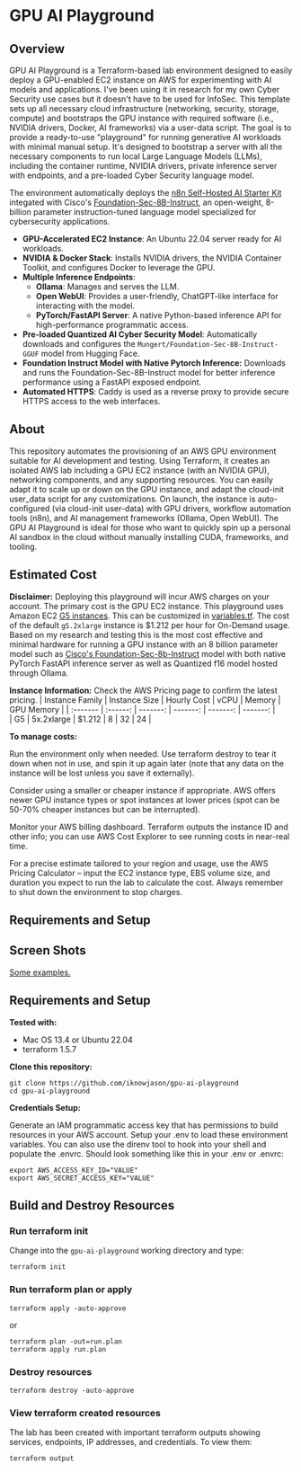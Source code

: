 # GPU AI Playground

## Overview

GPU AI Playground is a Terraform-based lab environment designed to easily deploy a GPU-enabled EC2 instance on AWS for experimenting with AI models and applications. I've been using it in research for my own Cyber Security use cases but it doesn't have to be used for InfoSec.  This template sets up all necessary cloud infrastructure (networking, security, storage, compute) and bootstraps the GPU instance with required software (i.e., NVIDIA drivers, Docker, AI frameworks) via a user-data script. The goal is to provide a ready-to-use "playground" for running generative AI workloads with minimal manual setup.  It's designed to bootstrap a server with all the necessary components to run local Large Language Models (LLMs), including the container runtime, NVIDIA drivers, private inference server with endpoints, and a pre-loaded Cyber Security language model.

The environment automatically deploys the [n8n Self-Hosted AI Starter Kit](https://github.com/iknowjason/self-hosted-ai-starter-kit) integated with Cisco's [Foundation-Sec-8B-Instruct](https://huggingface.co/fdtn-ai/Foundation-Sec-8B-Instruct), an open-weight, 8-billion parameter instruction-tuned language model specialized for cybersecurity applications.

* **GPU-Accelerated EC2 Instance**: An Ubuntu 22.04 server ready for AI workloads.
* **NVIDIA & Docker Stack**: Installs NVIDIA drivers, the NVIDIA Container Toolkit, and configures Docker to leverage the GPU.
* **Multiple Inference Endpoints**:
    * **Ollama**: Manages and serves the LLM.
    * **Open WebUI**: Provides a user-friendly, ChatGPT-like interface for interacting with the model.
    * **PyTorch/FastAPI Server**: A native Python-based inference API for high-performance programmatic access.
* **Pre-loaded Quantized AI Cyber Security Model**: Automatically downloads and configures the `Mungert/Foundation-Sec-8B-Instruct-GGUF` model from Hugging Face.
* **Foundation Instruct Model with Native Pytorch Inference:** Downloads and runs the Foundation-Sec-8B-Instruct model for better inference performance using a FastAPI exposed endpoint.
* **Automated HTTPS**: Caddy is used as a reverse proxy to provide secure HTTPS access to the web interfaces.

## About
This repository automates the provisioning of an AWS GPU environment suitable for AI development and testing. Using Terraform, it creates an isolated AWS lab including a GPU EC2 instance (with an NVIDIA GPU), networking components, and any supporting resources. You can easily adapt it to scale up or down on the GPU instance, and adapt the cloud-init user_data script for any customizations.  On launch, the instance is auto-configured (via cloud-init user-data) with GPU drivers, workflow automation tools (n8n), and AI management frameworks (Ollama, Open WebUI). The GPU AI Playground is ideal for those who want to quickly spin up a personal AI sandbox in the cloud without manually installing CUDA, frameworks, and tooling.

## Estimated Cost
**Disclaimer:** Deploying this playground will incur AWS charges on your account. The primary cost is the GPU EC2 instance.  This playground uses Amazon EC2 [G5 instances](https://aws.amazon.com/ec2/instance-types/g5/).  This can be customized in [variables.tf](https://github.com/iknowjason/gpu-ai-playground/blob/main/variables.tf#L12).   The cost of the default ```g5.2xlarge``` instance is $1.212 per hour for On-Demand usage. Based on my research and testing this is the most cost effective and minimal hardware for running a GPU instance with an 8 billion parameter model such as [Cisco's Foundation-Sec-8b-Instruct](https://huggingface.co/fdtn-ai/Foundation-Sec-8B-Instruct) model with both native PyTorch FastAPI inference server as well as Quantized f16 model hosted through Ollama.

**Instance Information:**  Check the AWS Pricing page to confirm the latest pricing.
| Instance Family | Instance Size | Hourly Cost | vCPU | Memory | GPU Memory |
| :------- | :------: | -------: | -------: | -------: | -------: |  
| G5 | 5x.2xlarge | $1.212 | 8 | 32 | 24 |


**To manage costs:**

Run the environment only when needed. Use terraform destroy to tear it down when not in use, and spin it up again later (note that any data on the instance will be lost unless you save it externally).

Consider using a smaller or cheaper instance if appropriate. AWS offers newer GPU instance types or spot instances at lower prices (spot can be 50-70% cheaper
instances but can be interrupted).

Monitor your AWS billing dashboard. Terraform outputs the instance ID and other info; you can use AWS Cost Explorer to see running costs in near-real time.

For a precise estimate tailored to your region and usage, use the AWS Pricing Calculator
 – input the EC2 instance type, EBS volume size, and duration you expect to run the lab to calculate the cost. Always remember to shut down the environment to stop charges.

## Requirements and Setup

## Screen Shots
[Some examples.](examples.md)

## Requirements and Setup

**Tested with:**

* Mac OS 13.4 or Ubuntu 22.04
* terraform 1.5.7

**Clone this repository:**
```
git clone https://github.com/iknowjason/gpu-ai-playground
cd gpu-ai-playground
```

**Credentials Setup:**

Generate an IAM programmatic access key that has permissions to build resources in your AWS account.  Setup your .env to load these environment variables.  You can also use the direnv tool to hook into your shell and populate the .envrc.  Should look something like this in your .env or .envrc:

```
export AWS_ACCESS_KEY_ID="VALUE"
export AWS_SECRET_ACCESS_KEY="VALUE"
```

## Build and Destroy Resources

### Run terraform init
Change into the ```gpu-ai-playground``` working directory and type:

```
terraform init
```

### Run terraform plan or apply
```
terraform apply -auto-approve
```
or
```
terraform plan -out=run.plan
terraform apply run.plan
```

### Destroy resources
```
terraform destroy -auto-approve
```

### View terraform created resources
The lab has been created with important terraform outputs showing services, endpoints, IP addresses, and credentials.  To view them:
```
terraform output
```


